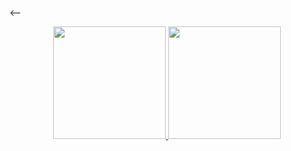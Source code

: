 <--

<div align="center">
    <a href="https://github.com/eidynho">
  <img height="180em" src="https://github-readme-stats.vercel.app/api?username=eidynho&show_icons=true&&theme=dark&include_all_commits=true&count_private=true"/>
  <img height="180em" src="https://github-readme-stats.vercel.app/api/top-langs/?username=anuraghazra&layout=compact&theme=dark"/>
</div>
  
